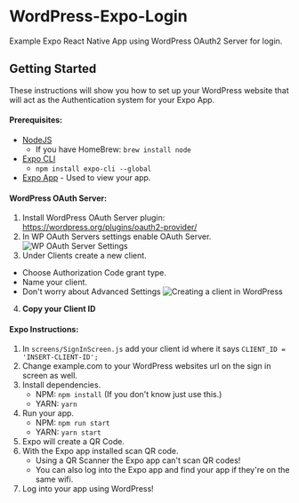 # WordPress-Expo-Login
Example Expo React Native App using WordPress OAuth2 Server for login.

## Getting Started
These instructions will show you how to set up your WordPress website that will act as the Authentication system for your Expo App.

#### Prerequisites:
- [NodeJS](https://nodejs.org/en/)
  - If you have HomeBrew: `brew install node`
- [Expo CLI](https://expo.io/learn)
  - `npm install expo-cli --global`
- [Expo App](https://expo.io/tools) - Used to view your app.

#### WordPress OAuth Server:
1. Install WordPress OAuth Server plugin: https://wordpress.org/plugins/oauth2-provider/
2. In WP OAuth Servers settings enable OAuth Server.
![WP OAuth Server Settings](https://i.imgur.com/cMWCvS8.png)
3. Under Clients create a new client.
  - Choose Authorization Code grant type.
  - Name your client.
  - Don't worry about Advanced Settings
![Creating a client in WordPress](https://i.imgur.com/dIppIfv.png)
4. **Copy your Client ID**

#### Expo Instructions:
1. In `screens/SignInScreen.js` add your client id where it says `CLIENT_ID = 'INSERT-CLIENT-ID';`
2. Change example.com to your WordPress websites url on the sign in screen as well.
3. Install dependencies.
    - NPM: `npm install` (If you don't know just use this.)
    - YARN: `yarn`
4. Run your app.
    - NPM: `npm run start`
    - YARN: `yarn start`
5. Expo will create a QR Code.
6. With the Expo app installed scan QR code.
    - Using a QR Scanner the Expo app can't scan QR codes!
    - You can also log into the Expo app and find your app if they're on the same wifi.
7. Log into your app using WordPress!
